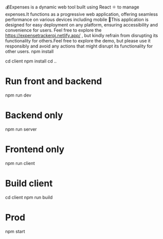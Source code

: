 💰Expenses is a dynamic web tool built using React ⚛️ to manage expenses.It functions as a progressive web application, offering seamless performance on various devices including mobile 📱This application is designed for easy deployment on any platform, ensuring accessibility and convenience for users. Feel free to explore the https://expensetrackerpj.netlify.app/ , but kindly refrain from disrupting its functionality for others.Feel free to explore the demo, but please use it responsibly and avoid any actions that might disrupt its functionality for other users.
 npm install
 
 cd client npm install
 cd ..
 
 # Run front and backend
 npm run dev
 
 # Backend only
 npm run server
 
 # Frontend only
 npm run client
 
 # Build client
 cd client
 npm run build
 
 # Prod
 npm start
